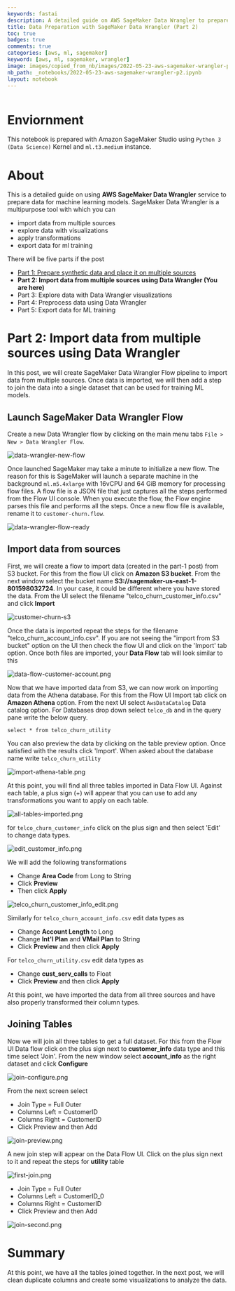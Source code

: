 ```yaml
---
keywords: fastai
description: A detailed guide on AWS SageMaker Data Wrangler to prepare data for machine learning models. This is a five parts series where we will prepare, import, explore, process, and export data using AWS Data Wrangler. You are reading **Part 2:Import data from multiple sources using Data Wrangler**.
title: Data Preparation with SageMaker Data Wrangler (Part 2)
toc: true 
badges: true
comments: true
categories: [aws, ml, sagemaker]
keyword: [aws, ml, sagemaker, wrangler]
image: images/copied_from_nb/images/2022-05-23-aws-sagemaker-wrangler-p2.jpeg
nb_path: _notebooks/2022-05-23-aws-sagemaker-wrangler-p2.ipynb
layout: notebook
---
```


<!--
#################################################
### THIS FILE WAS AUTOGENERATED! DO NOT EDIT! ###
#################################################
# file to edit: _notebooks/2022-05-23-aws-sagemaker-wrangler-p2.ipynb
-->

<div class="container" id="notebook-container">
        
<div class="cell border-box-sizing text_cell rendered"><div class="inner_cell">
<div class="text_cell_render border-box-sizing rendered_html">
<p><img src="/myblog/images/copied_from_nb/images/2022-05-23-aws-sagemaker-wrangler-p2.jpeg" alt=""></p>

</div>
</div>
</div>
<div class="cell border-box-sizing text_cell rendered"><div class="inner_cell">
<div class="text_cell_render border-box-sizing rendered_html">
<h1 id="Enviornment">Enviornment<a class="anchor-link" href="#Enviornment"> </a></h1><p>This notebook is prepared with Amazon SageMaker Studio using <code>Python 3 (Data Science)</code> Kernel and <code>ml.t3.medium</code> instance.</p>

</div>
</div>
</div>
<div class="cell border-box-sizing text_cell rendered"><div class="inner_cell">
<div class="text_cell_render border-box-sizing rendered_html">
<h1 id="About">About<a class="anchor-link" href="#About"> </a></h1><p>This is a detailed guide on using <strong>AWS SageMaker Data Wrangler</strong> service to prepare data for machine learning models. SageMaker Data Wrangler is a multipurpose tool with which you can</p>
<ul>
<li>import data from multiple sources</li>
<li>explore data with visualizations</li>
<li>apply transformations</li>
<li>export data for ml training</li>
</ul>
<p>There will be five parts if the post</p>
<ul>
<li><a href="https://hassaanbinaslam.github.io/myblog/aws/ml/sagemaker/2022/05/17/aws-sagemaker-wrangler-p1.html">Part 1: Prepare synthetic data and place it on multiple sources</a></li>
<li><strong>Part 2: Import data from multiple sources using Data Wrangler  (You are here)</strong></li>
<li>Part 3: Explore data with Data Wrangler visualizations</li>
<li>Part 4: Preprocess data using Data Wrangler</li>
<li>Part 5: Export data for ML training</li>
</ul>

</div>
</div>
</div>
<div class="cell border-box-sizing text_cell rendered"><div class="inner_cell">
<div class="text_cell_render border-box-sizing rendered_html">
<h1 id="Part-2:-Import-data-from-multiple-sources-using-Data-Wrangler">Part 2: Import data from multiple sources using Data Wrangler<a class="anchor-link" href="#Part-2:-Import-data-from-multiple-sources-using-Data-Wrangler"> </a></h1><p>In this post, we will create SageMaker Data Wrangler Flow pipeline to import data from multiple sources. Once data is imported, we will then add a step to join the data into a single dataset that can be used for training ML models.</p>
<h2 id="Launch-SageMaker-Data-Wrangler-Flow">Launch SageMaker Data Wrangler Flow<a class="anchor-link" href="#Launch-SageMaker-Data-Wrangler-Flow"> </a></h2><p>Create a new Data Wrangler flow by clicking on the main menu tabs <code>File &gt; New &gt; Data Wrangler Flow</code>.</p>
<p><img src="/myblog/images/copied_from_nb/images/2022-05-23-aws-sagemaker-wrangler-p2/data-wrangler-new-flow.png" alt="data-wrangler-new-flow"></p>
<p>Once launched SageMaker may take a minute to initialize a new flow. The reason for this is SageMaker will launch a separate machine in the background <code>ml.m5.4xlarge</code> with 16vCPU and 64 GiB memory for processing flow files. A flow file is a JSON file that just captures all the steps performed from the Flow UI console. When you execute the flow, the Flow engine parses this file and performs all the steps. Once a new flow file is available, rename it to <code>customer-churn.flow</code>.</p>
<p><img src="/myblog/images/copied_from_nb/images/2022-05-23-aws-sagemaker-wrangler-p2/data-wrangler-flow-ready.png" alt="data-wrangler-flow-ready"></p>
<h2 id="Import-data-from-sources">Import data from sources<a class="anchor-link" href="#Import-data-from-sources"> </a></h2><p>First, we will create a flow to import data (created in the part-1 post) from S3 bucket. For this from the flow UI click on <strong>Amazon S3 bucket</strong>. From the next window select the bucket name <strong>S3://sagemaker-us-east-1-801598032724</strong>. In your case, it could be different where you have stored the data. From the UI select the filename "telco_churn_customer_info.csv" and click <strong>Import</strong></p>
<p><img src="/myblog/images/copied_from_nb/images/2022-05-23-aws-sagemaker-wrangler-p2/customer-churn-s3.png" alt="customer-churn-s3"></p>
<p>Once the data is imported repeat the steps for the filename "telco_churn_account_info.csv". If you are not seeing the "import from S3 bucket" option on the UI then check the flow UI and click on the 'Import' tab option. Once both files are imported, your <strong>Data Flow</strong> tab will look similar to this</p>
<p><img src="/myblog/images/copied_from_nb/images/2022-05-23-aws-sagemaker-wrangler-p2/data-flow-customer-account.png" alt="data-flow-customer-account.png"></p>
<p>Now that we have imported data from S3, we can now work on importing data from the Athena database. For this from the Flow UI Import tab click on <strong>Amazon Athena</strong> option. From the next UI select <code>AwsDataCatalog</code> Data catalog option. For Databases drop down select <code>telco_db</code> and in the query pane write the below query.</p>

<pre><code>select * from telco_churn_utility</code></pre>
<p>You can also preview the data by clicking on the table preview option. Once satisfied with the results click 'Import'. When asked about the database name write <code>telco_churn_utility</code></p>
<p><img src="/myblog/images/copied_from_nb/images/2022-05-23-aws-sagemaker-wrangler-p2/import-athena-table.png" alt="import-athena-table.png"></p>

</div>
</div>
</div>
<div class="cell border-box-sizing text_cell rendered"><div class="inner_cell">
<div class="text_cell_render border-box-sizing rendered_html">
<p>At this point, you will find all three tables imported in Data Flow UI. Against each table, a plus sign (+) will appear that you can use to add any transformations you want to apply on each table.</p>
<p><img src="/myblog/images/copied_from_nb/images/2022-05-23-aws-sagemaker-wrangler-p2/all-tables-imported.png" alt="all-tables-imported.png"></p>
<p>for <code>telco_churn_customer_info</code> click on the plus sign and then select 'Edit' to change data types.</p>
<p><img src="/myblog/images/copied_from_nb/images/2022-05-23-aws-sagemaker-wrangler-p2/edit_customer_info.png" alt="edit_customer_info.png"></p>
<p>We will add the following transformations</p>
<ul>
<li>Change <strong>Area Code</strong> from Long to String</li>
<li>Click <strong>Preview</strong></li>
<li>Then click <strong>Apply</strong></li>
</ul>
<p><img src="/myblog/images/copied_from_nb/images/2022-05-23-aws-sagemaker-wrangler-p2/telco_churn_customer_info_edit.png" alt="telco_churn_customer_info_edit.png"></p>
<p>Similarly for <code>telco_churn_account_info.csv</code> edit data types as</p>
<ul>
<li>Change <strong>Account Length</strong> to Long</li>
<li>Change <strong>Int'l Plan</strong> and <strong>VMail Plan</strong> to String</li>
<li>Click <strong>Preview</strong> and then click <strong>Apply</strong></li>
</ul>
<p>For <code>telco_churn_utility.csv</code> edit data types as</p>
<ul>
<li>Change <strong>cust_serv_calls</strong> to Float</li>
<li>Click <strong>Preview</strong> and then click <strong>Apply</strong></li>
</ul>
<p>At this point, we have imported the data from all three sources and have also properly transformed their column types.</p>

</div>
</div>
</div>
<div class="cell border-box-sizing text_cell rendered"><div class="inner_cell">
<div class="text_cell_render border-box-sizing rendered_html">
<h2 id="Joining-Tables">Joining Tables<a class="anchor-link" href="#Joining-Tables"> </a></h2><p>Now we will join all three tables to get a full dataset. For this from the Flow UI Data flow click on the plus sign next to <strong>customer_info</strong> data type and this time select 'Join'. From the new window select <strong>account_info</strong> as the right dataset and click <strong>Configure</strong></p>
<p><img src="/myblog/images/copied_from_nb/images/2022-05-23-aws-sagemaker-wrangler-p2/join-configure.png" alt="join-configure.png"></p>
<p>From the next screen select</p>
<ul>
<li>Join Type = Full Outer</li>
<li>Columns Left = CustomerID</li>
<li>Columns Right = CustomerID</li>
<li>Click Preview and then Add</li>
</ul>
<p><img src="/myblog/images/copied_from_nb/images/2022-05-23-aws-sagemaker-wrangler-p2/join-preview.png" alt="join-preview.png"></p>
<p>A new join step will appear on the Data Flow UI. Click on the plus sign next to it and repeat the steps for <strong>utility</strong> table</p>
<p><img src="/myblog/images/copied_from_nb/images/2022-05-23-aws-sagemaker-wrangler-p2/first-join.png" alt="first-join.png"></p>
<ul>
<li>Join Type = Full Outer</li>
<li>Columns Left = CustomerID_0</li>
<li>Columns Right = CustomerID</li>
<li>Click Preview and then Add</li>
</ul>
<p><img src="/myblog/images/copied_from_nb/images/2022-05-23-aws-sagemaker-wrangler-p2/join-second.png" alt="join-second.png"></p>
<h1 id="Summary">Summary<a class="anchor-link" href="#Summary"> </a></h1><p>At this point, we have all the tables joined together. In the next post, we will clean duplicate columns and create some visualizations to analyze the data.</p>

</div>
</div>
</div>
</div>
 

